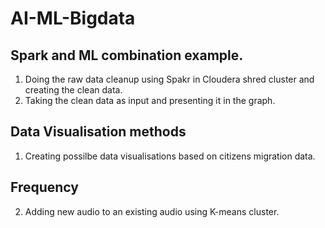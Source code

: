 # AI-ML-Bigdata
## Spark and ML combination example.

1. Doing the raw data cleanup using Spakr in Cloudera shred cluster and creating the clean data.
2. Taking the clean data as input and presenting it in the graph. 


## Data Visualisation methods

1. Creating possilbe data visualisations based on citizens migration data.

## Frequency 

2. Adding new audio to an existing audio using K-means cluster.
